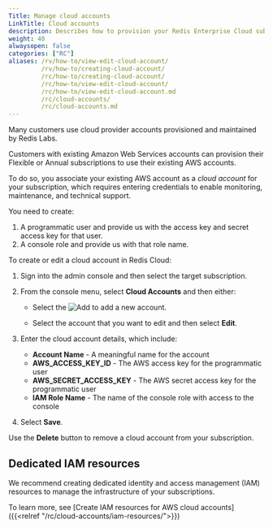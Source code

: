 ```yaml
---
Title: Manage cloud accounts
LinkTitle: Cloud accounts
description: Describes how to provision your Redis Enterprise Cloud subscription to use existing cloud provider accounts.
weight: 40
alwaysopen: false
categories: ["RC"]
aliases: /rv/how-to/view-edit-cloud-account/
         /rv/how-to/creating-cloud-account/
         /rc/how-to/creating-cloud-account/
         /rc/how-to/view-edit-cloud-account/
         /rc/how-to/view-edit-cloud-account.md
         /rc/cloud-accounts/
         /rc/cloud-accounts.md
---
```


Many customers use cloud provider accounts provisioned and maintained by Redis Labs.

Customers with existing Amazon Web Services accounts can provision their Flexible or Annual subscriptions to use their existing AWS accounts.  

To do so, you associate your existing AWS account as a _cloud account_ for your subscription, which requires entering credentials to enable monitoring, maintenance, and technical support.

You need to create:

1. A programmatic user and provide us with the access key and secret access key for that user.
1. A console role and provide us with that role name.

To create or edit a cloud account in Redis Cloud:

1. Sign into the admin console and then select the target subscription.

1. From the console menu, select **Cloud Accounts** and then either:

    - Select the ![Add](/images/rs/icon_add.png#no-click "Add") to add a new account.

    - Select the account that you want to edit and then select **Edit**.

1. Enter the cloud account details, which include:

    - **Account Name** - A meaningful name for the account
    - **AWS_ACCESS_KEY_ID** - The AWS access key for the programmatic user
    - **AWS_SECRET_ACCESS_KEY** - The AWS secret access key for the programmatic user
    - **IAM Role Name** - The name of the console role with access to the console

1. Select **Save**.

Use the **Delete** button to remove a cloud account from your subscription.

## Dedicated IAM resources

We recommend creating dedicated identity and access management (IAM) resources to manage the infrastructure of your subscriptions.

To learn more, see [Create IAM resources for AWS cloud accounts]({{<relref "/rc/cloud-accounts/iam-resources/">}})

